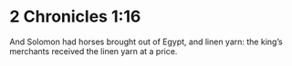 # 2 Chronicles 1:16

And Solomon had horses brought out of Egypt, and linen yarn: the king’s merchants received the linen yarn at a price.